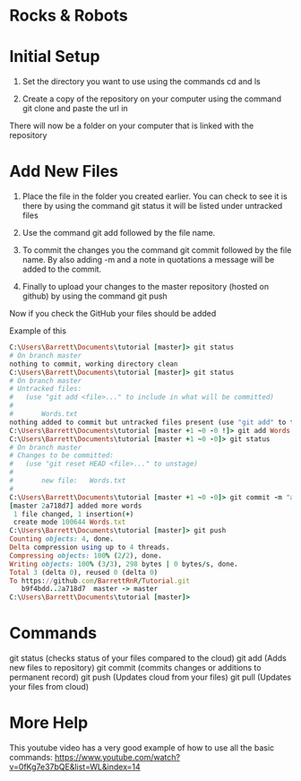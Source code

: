 Rocks & Robots
============

Initial Setup
============
1. Set the directory you want to use using the commands cd and ls

2. Create a copy of the repository on your computer using the command git clone and paste the url in 

There will now be a folder on your computer that is linked with the repository

Add New Files
============
1. Place the file in the folder you created earlier. You can check to see it is there by using the command git status it will be listed under untracked files

2. Use the command git add followed by the file name.

3. To commit the changes you the command git commit followed by the file name. By also adding -m and a note in quotations a message will be added to the commit.


4. Finally to upload your changes to the master repository (hosted on github) by using the command git push

Now if you check the GitHub your files should be added

Example of this
```ruby
C:\Users\Barrett\Documents\tutorial [master]> git status
# On branch master
nothing to commit, working directory clean
C:\Users\Barrett\Documents\tutorial [master]> git status
# On branch master
# Untracked files:
#   (use "git add <file>..." to include in what will be committed)
#
#       Words.txt
nothing added to commit but untracked files present (use "git add" to track)
C:\Users\Barrett\Documents\tutorial [master +1 ~0 -0 !]> git add Words.txt
C:\Users\Barrett\Documents\tutorial [master +1 ~0 -0]> git status
# On branch master
# Changes to be committed:
#   (use "git reset HEAD <file>..." to unstage)
#
#       new file:   Words.txt
#
C:\Users\Barrett\Documents\tutorial [master +1 ~0 -0]> git commit -m "added more words"
[master 2a718d7] added more words
 1 file changed, 1 insertion(+)
 create mode 100644 Words.txt
C:\Users\Barrett\Documents\tutorial [master]> git push
Counting objects: 4, done.
Delta compression using up to 4 threads.
Compressing objects: 100% (2/2), done.
Writing objects: 100% (3/3), 298 bytes | 0 bytes/s, done.
Total 3 (delta 0), reused 0 (delta 0)
To https://github.com/BarrettRnR/Tutorial.git
   b9f4bdd..2a718d7  master -> master
C:\Users\Barrett\Documents\tutorial [master]>
```

Commands
========
git status    (checks status of your files compared to the cloud)
git add       (Adds new files to repository)
git commit    (commits changes or additions to permanent record)
git push      (Updates cloud from your files)
git pull      (Updates your files from cloud)

More Help
=========
This youtube video has a very good example of how to use all the basic commands: https://www.youtube.com/watch?v=0fKg7e37bQE&list=WL&index=14
